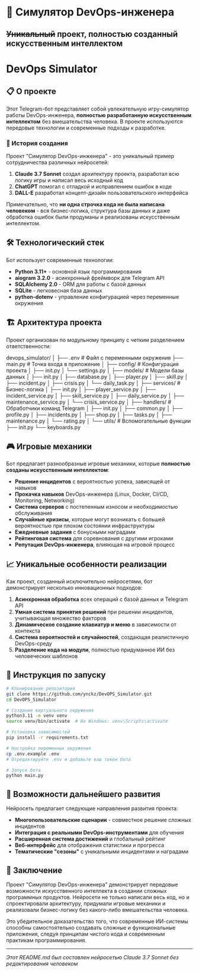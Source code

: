 # 🤖 Симулятор DevOps-инженера

## ~~Уникальный~~ проект, полностью созданный искусственным интеллектом

# DevOps Simulator

## 📋 О проекте

Этот Telegram-бот представляет собой увлекательную игру-симулятор работы DevOps-инженера, **полностью разработанную искусственным интеллектом** без вмешательства человека. В проекте используются передовые технологии и современные подходы к разработке.

### 🧠 История создания

Проект "Симулятор DevOps-инженера" - это уникальный пример сотрудничества различных нейросетей:

1. **Claude 3.7 Sonnet** создал архитектуру проекта, разработал всю логику игры и написал весь исходный код
2. **ChatGPT** помогал с отладкой и исправлением ошибок в коде
3. **DALL-E** разработал концепт-дизайн пользовательского интерфейса

Примечательно, что **ни одна строчка кода не была написана человеком** - вся бизнес-логика, структура базы данных и даже обработка ошибок были продуманы и реализованы искусственным интеллектом.

## 🛠 Технологический стек

Бот использует современные технологии:

- **Python 3.11+** - основной язык программирования
- **aiogram 3.2.0** - асинхронный фреймворк для Telegram API
- **SQLAlchemy 2.0** - ORM для работы с базой данных
- **SQLite** - легковесная база данных
- **python-dotenv** - управление конфигурацией через переменные окружения

## 🏗 Архитектура проекта

Проект организован по модульному принципу с четким разделением ответственности:

devops_simulator/
│
├── .env # Файл с переменными окружения
├── main.py # Точка входа в приложение
│
├── config/ # Конфигурация проекта
│ ├── init.py
│ └── settings.py
│
├── models/ # Модели базы данных
│ ├── init.py
│ ├── database.py
│ ├── player.py
│ ├── skill.py
│ ├── incident.py
│ ├── crisis.py
│ └── daily_task.py
│
├── services/ # Бизнес-логика
│ ├── init.py
│ ├── player_service.py
│ ├── incident_service.py
│ ├── skill_service.py
│ ├── daily_service.py
│ ├── maintenance_service.py
│ └── crisis_service.py
│
├── handlers/ # Обработчики команд Telegram
│ ├── init.py
│ ├── common.py
│ ├── profile.py
│ ├── incidents.py
│ ├── shop.py
│ ├── tasks.py
│ ├── maintenance.py
│ └── rating.py
│
└── utils/ # Вспомогательные функции
├── init.py
└── keyboards.py


## 🎮 Игровые механики

Бот предлагает разнообразные игровые механики, которые **полностью созданы искусственным интеллектом**:

- **Решение инцидентов** с вероятностью успеха, зависящей от навыков
- **Прокачка навыков** DevOps-инженера (Linux, Docker, CI/CD, Monitoring, Networking)
- **Система серверов** с постепенным износом и необходимостью обслуживания
- **Случайные кризисы**, которые могут возникать с большей вероятностью при плохом состоянии инфраструктуры
- **Ежедневные задания** с бонусными наградами
- **Рейтинговая система** для соревнования с другими игроками
- **Репутация DevOps-инженера**, влияющая на игровой процесс

## 📈 Уникальные особенности реализации

Как проект, созданный исключительно нейросетями, бот демонстрирует несколько инновационных подходов:

1. **Асинхронная обработка** всех операций с базой данных и Telegram API
2. **Умная система принятия решений** при решении инцидентов, учитывающая множество факторов
3. **Динамическое создание клавиатур и меню** в зависимости от контекста
4. **Система вероятностей и случайностей**, создающая реалистичную DevOps-среду
5. **Разделение кода на модули**, полностью придуманное ИИ без человеческих шаблонов

## 🚀 Инструкция по запуску

```bash
# Клонирование репозитория
git clone https://github.com/ynckz/DevOPS_Simulator.git
cd DevOPS_Simulator

# Создание виртуального окружения
python3.11 -m venv venv
source venv/bin/activate  # На Windows: venv\Scripts\activate

# Установка зависимостей
pip install -r requirements.txt

# Настройка переменных окружения
cp .env.example .env
# Отредактируйте .env и добавьте ваш токен бота

# Запуск бота
python main.py
```

## 🧩 Возможности дальнейшего развития

Нейросеть предлагает следующие направления развития проекта:

- **Многопользовательские сценарии** - совместное решение сложных инцидентов
- **Интеграция с реальными DevOps-инструментами** для обучения
- **Расширенная система достижений** и глобальный рейтинг
- **Веб-интерфейс** для отображения статистики и прогресса
- **Тематические "сезоны"** с уникальными инцидентами и наградами

## 📝 Заключение

Проект "Симулятор DevOps-инженера" демонстрирует передовые возможности искусственного интеллекта в создании сложных программных продуктов. Нейросети не только написали весь код, но и спроектировали архитектуру, придумали игровые механики и реализовали бизнес-логику без какого-либо вмешательства человека.

Это убедительное доказательство того, что современные ИИ-системы способны самостоятельно создавать сложные и функциональные приложения, следуя принципам чистого кода и современным практикам программирования.

---

*Этот README.md был составлен нейросетью Claude 3.7 Sonnet без редактирования человеком*
